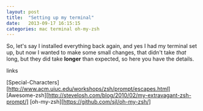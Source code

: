 ```yaml
---
layout: post
title:  "Setting up my terminal"
date:   2013-09-17 16:15:15
categories: mac terminal oh-my-zsh
---
```


So, let's say I installed everything back again, and yes I had my terminal set up, but now I wanted to make some small changes, that didn't take _that_ long, but they did take __longer__ than expected, so here you have the details.

links

[Special-Characters][http://www.acm.uiuc.edu/workshops/zsh/prompt/escapes.html]
[Awesome-zsh][http://stevelosh.com/blog/2010/02/my-extravagant-zsh-prompt/]
[oh-my-zsh][https://github.com/sjl/oh-my-zsh/]
